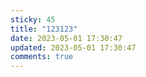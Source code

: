 ```yaml
---
sticky: 45
title: "123123"
date: 2023-05-01 17:30:47
updated: 2023-05-01 17:30:47
comments: true
---
```


